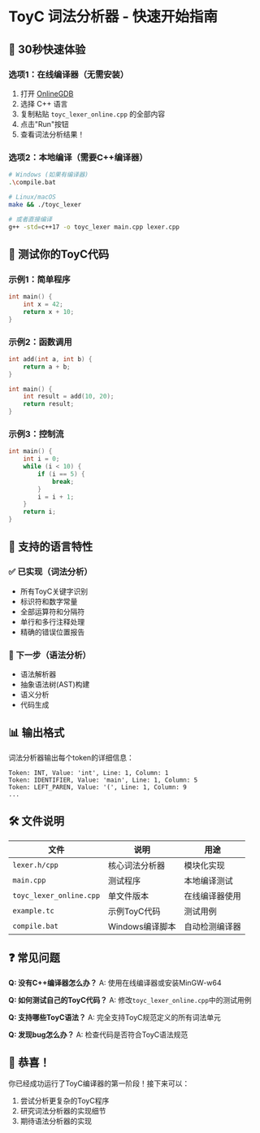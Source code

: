 # ToyC 词法分析器 - 快速开始指南

## 🚀 30秒快速体验

### 选项1：在线编译器（无需安装）
1. 打开 [OnlineGDB](https://www.onlinegdb.com/) 
2. 选择 C++ 语言
3. 复制粘贴 `toyc_lexer_online.cpp` 的全部内容
4. 点击"Run"按钮
5. 查看词法分析结果！

### 选项2：本地编译（需要C++编译器）
```bash
# Windows (如果有编译器)
.\compile.bat

# Linux/macOS
make && ./toyc_lexer

# 或者直接编译
g++ -std=c++17 -o toyc_lexer main.cpp lexer.cpp
```

## 📝 测试你的ToyC代码

### 示例1：简单程序
```c
int main() {
    int x = 42;
    return x + 10;
}
```

### 示例2：函数调用
```c
int add(int a, int b) {
    return a + b;
}

int main() {
    int result = add(10, 20);
    return result;
}
```

### 示例3：控制流
```c
int main() {
    int i = 0;
    while (i < 10) {
        if (i == 5) {
            break;
        }
        i = i + 1;
    }
    return i;
}
```

## 🎯 支持的语言特性

### ✅ 已实现（词法分析）
- 所有ToyC关键字识别
- 标识符和数字常量
- 全部运算符和分隔符
- 单行和多行注释处理
- 精确的错误位置报告

### 🔄 下一步（语法分析）
- 语法解析器
- 抽象语法树(AST)构建
- 语义分析
- 代码生成

## 📊 输出格式

词法分析器输出每个token的详细信息：
```
Token: INT, Value: 'int', Line: 1, Column: 1
Token: IDENTIFIER, Value: 'main', Line: 1, Column: 5
Token: LEFT_PAREN, Value: '(', Line: 1, Column: 9
...
```

## 🛠️ 文件说明

| 文件 | 说明 | 用途 |
|------|------|------|
| `lexer.h/cpp` | 核心词法分析器 | 模块化实现 |
| `main.cpp` | 测试程序 | 本地编译测试 |
| `toyc_lexer_online.cpp` | 单文件版本 | 在线编译器使用 |
| `example.tc` | 示例ToyC代码 | 测试用例 |
| `compile.bat` | Windows编译脚本 | 自动检测编译器 |

## ❓ 常见问题

**Q: 没有C++编译器怎么办？**
A: 使用在线编译器或安装MinGW-w64

**Q: 如何测试自己的ToyC代码？**
A: 修改`toyc_lexer_online.cpp`中的测试用例

**Q: 支持哪些ToyC语法？**
A: 完全支持ToyC规范定义的所有词法单元

**Q: 发现bug怎么办？**
A: 检查代码是否符合ToyC语法规范

## 🎉 恭喜！

你已经成功运行了ToyC编译器的第一阶段！接下来可以：
1. 尝试分析更复杂的ToyC程序
2. 研究词法分析器的实现细节
3. 期待语法分析器的实现 